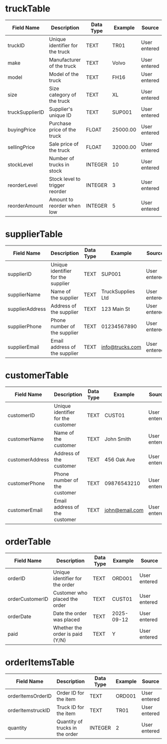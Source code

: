 
# truckTable

| Field Name      | Description                        | Data Type | Example     | Source           |
|-----------------|------------------------------------|-----------|-------------|------------------|
| truckID         | Unique identifier for the truck    | TEXT      | TR01        | User entered     |
| make            | Manufacturer of the truck          | TEXT      | Volvo       | User entered     |
| model           | Model of the truck                 | TEXT      | FH16        | User entered     |
| size            | Size category of the truck         | TEXT      | XL          | User entered     |
| truckSupplierID | Supplier's unique ID               | TEXT      | SUP001      | User entered     |
| buyingPrice     | Purchase price of the truck        | FLOAT     | 25000.00    | User entered     |
| sellingPrice    | Sale price of the truck            | FLOAT     | 32000.00    | User entered     |
| stockLevel      | Number of trucks in stock          | INTEGER   | 10          | User entered     |
| reorderLevel    | Stock level to trigger reorder     | INTEGER   | 3           | User entered     |
| reorderAmount   | Amount to reorder when low         | INTEGER   | 5           | User entered     |

# supplierTable

| Field Name      | Description                        | Data Type | Example           | Source           |
|-----------------|------------------------------------|-----------|-------------------|------------------|
| supplierID      | Unique identifier for the supplier | TEXT      | SUP001            | User entered     |
| supplierName    | Name of the supplier               | TEXT      | TruckSupplies Ltd | User entered     |
| supplierAddress | Address of the supplier            | TEXT      | 123 Main St       | User entered     |
| supplierPhone   | Phone number of the supplier       | TEXT      | 01234567890       | User entered     |
| supplierEmail   | Email address of the supplier      | TEXT      | info@trucks.com   | User entered     |

# customerTable

| Field Name      | Description                        | Data Type | Example           | Source           |
|-----------------|------------------------------------|-----------|-------------------|------------------|
| customerID      | Unique identifier for the customer | TEXT      | CUST01            | User entered     |
| customerName    | Name of the customer               | TEXT      | John Smith        | User entered     |
| customerAddress | Address of the customer            | TEXT      | 456 Oak Ave       | User entered     |
| customerPhone   | Phone number of the customer       | TEXT      | 09876543210       | User entered     |
| customerEmail   | Email address of the customer      | TEXT      | john@email.com    | User entered     |

# orderTable

| Field Name        | Description                          | Data Type | Example   | Source           |
|-------------------|--------------------------------------|-----------|-----------|------------------|
| orderID           | Unique identifier for the order      | TEXT      | ORD001    | User entered     |
| orderCustomerID   | Customer who placed the order        | TEXT      | CUST01    | User entered     |
| orderDate         | Date the order was placed            | TEXT      | 2025-09-12| User entered     |
| paid              | Whether the order is paid (Y/N)      | TEXT      | Y         | User entered     |

# orderItemsTable

| Field Name         | Description                          | Data Type | Example   | Source           |
|--------------------|--------------------------------------|-----------|-----------|------------------|
| orderItemsOrderID  | Order ID for the item                | TEXT      | ORD001    | User entered     |
| orderItemstruckID  | Truck ID for the item                | TEXT      | TR01      | User entered     |
| quantity           | Quantity of trucks in the order      | INTEGER   | 2         | User entered     |
